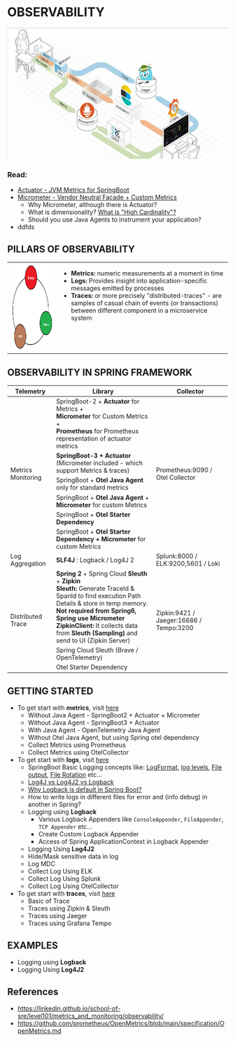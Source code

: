 # OBSERVABILITY
<img src="images/observability.jpg" width="600" height="300">


### Read:
- [Actuator - JVM Metrics for SpringBoot](https://github.com/arpangroup/observability/tree/main/01-metrics-with-actuator)
- [Micrometer - Vendor Neutral Facade + Custom Metrics](https://github.com/arpangroup/observability/tree/main/02-metrics-with-micrometer)
  - Why Micrometer, although there is Actuator?
  - What is dimensionality? [What is "High Cardinality"?](https://github.com/arpangroup/observability/tree/main/02-metrics-with-micrometer#51-what-is-high-cardinality)
  - Should you use Java Agents to instrument your application?
- ddfds

## PILLARS OF OBSERVABILITY


<table style="border: none; width: 100%; ">
  <tr style="border: none">
    <td style="border: none"><img width="380" height="200" src="images/observability_pillars.jpg"></td>
    <td style="border: none; vertical-align: top">
        <ul>
            <li><b>Metrics: </b> numeric measurements at a moment in time</li>
            <li><b>Logs: </b> Provides insight into application-specific messages emitted by processes</li>
            <li><b>Traces:  </b>or more precisely "distributed-traces" - are samples of casual chain of events (or transactions) between different component in a microservice system </li>
        </ul>
    </td>
  </tr>
 </table>


## OBSERVABILITY IN SPRING FRAMEWORK
<table>
    <thead>
        <tr>
            <th>Telemetry</th>
            <th>Library</th>
            <th>Collector</th>
        </tr>
    </thead>
    <tbody>
        <tr>
            <td rowspan=6>Metrics Monitoring</td>
            <td rowspan=1>
                SpringBoot-2 + <b>Actuator</b> for Metrics + 
                <br/><b>Micrometer</b> for Custom Metrics +
                <br/><b>Prometheus</b> for Prometheus representation of actuator metrics
            <td rowspan=6>Prometheus:9090 / Otel Collector</td>
        </tr>
        <tr>
            <td rowspan=1><b>SpringBoot-3 + Actuator </b>(Micrometer included - which support Metrics & traces)</td>
        </tr>
        <tr>
            <td rowspan=1>SpringBoot + <b>Otel Java Agent</b> only for standard metrics</td>
        </tr>
        <tr>
            <td rowspan=1>SpringBoot + <b>Otel Java Agent</b> + <b>Micrometer</b> for custom Metrics</td>
        </tr>
        <tr>
            <td rowspan=1>SpringBoot + <b>Otel Starter Dependency</b></td>
        </tr>
        <tr>
            <td rowspan=1>SpringBoot + <b>Otel Starter Dependency + Micrometer </b> for custom Metrics</td>
        </tr>
        <tr>
            <td>Log Aggregation</td>
            <td> <b>SLF4J</b> : Logback / Log4J 2 </td>
            <td>
                Splunk:8000 / ELK:9200,5601 / Loki
            </td>
        </tr>
        <tr>
            <td rowspan=3>Distributed Trace</td>
            <td>
                <b>Spring 2</b> + Spring Cloud <b>Sleuth</b> + <b>Zipkin</b>
                <br/> <b>Sleuth:</b> Generate TraceId & SpanId to find execution Path Details & store in temp memory.
                <br/><b>Not required from Spring6, Spring use Micrometer</b>
                <br/><b>ZipkinClient:</b> It collects data from <b>Sleuth (Sampling) </b> and send to UI (Zipkin Server)
            </td>
            <td rowspan=3>Zipkin:9421 / Jaeger:16686 / Tempo:3200</td>
        </tr>
        <tr>
            <td>Spring Cloud Sleuth (Brave / OpenTelemetry)</td>
        </tr>
        <tr>
            <td>Otel Starter Dependency</td>
        </tr>
    </tbody>
</table>


## GETTING STARTED
- To get start with **metrics**, visit [here]()
  - Without Java Agent - SpringBoot2 + Actuator + Micrometer
  - Without Java Agent - SpringBoot3 + Actuator
  - With Java Agent - OpenTelemetry Java Agent
  - Without Otel Java Agent, but using Spring otel dependency
  - Collect Metrics using Prometheus
  - Collect Metrics using OtelCollector
- To get start with **logs**, visit [here](https://github.com/arpangroup/observability/tree/otel-collector-with-log/00-logging#logging)
  - SpringBoot Basic Logging concepts like: [LogFormat](https://github.com/arpangroup/observability/tree/otel-collector-with-log/00-logging#log-format), [log levels](https://github.com/arpangroup/observability/blob/otel-collector-with-log/00-logging/README-log-level.md), [File output](https://github.com/arpangroup/observability/tree/otel-collector-with-log/00-logging#file-output), [File Rotation](https://github.com/arpangroup/observability/tree/otel-collector-with-log/00-logging#file-rotation) etc...
  - [Log4J vs Log4J2 vs Logback](https://github.com/arpangroup/observability/tree/otel-collector-with-log/00-logging#log4j-vs-log4j2-vs-logback)
  - [Why Logback is default in Spring Boot?](https://stackoverflow.com/questions/55684592/why-is-logback-the-default-logging-framework-in-spring-boot)
  - How to write logs in different files for error and (info debug) in another in Spring?
  - Logging using **Logback**
    - Various Logback Appenders like `ConsoleAppender`, `FileAppender`, `TCP Appender` etc...
    - Create Custom Logback Appender
    - Access of Spring ApplicationContext in Logback Appender
  - Logging Using **Log4J2**
  - Hide/Mask sensitive data in log 
  - Log MDC
  - Collect Log Using ELK
  - Collect Log Using Splunk
  - Collect Log Using OtelCollector
- To get start with **traces**, visit [here]()
  - Basic of Trace
  - Traces using Zipkin & Sleuth
  - Traces using Jaeger
  - Traces using Grafana Tempo 


## EXAMPLES
 - Logging using **Logback**
 - Logging Using **Log4J2**

## References
- https://linkedin.github.io/school-of-sre/level101/metrics_and_monitoring/observability/
- https://github.com/prometheus/OpenMetrics/blob/main/specification/OpenMetrics.md



